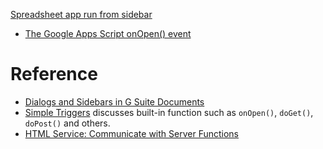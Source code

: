 [Spreadsheet app run from sidebar](sssidebar.md)

* [The Google Apps Script onOpen() event](onopen.md)

# Reference
* [Dialogs and Sidebars in G Suite Documents](https://developers.google.com/apps-script/guides/dialogs)
* [Simple Triggers](https://developers.google.com/apps-script/guides/triggers) discusses built-in function such as `onOpen()`, `doGet()`, `doPost()` and others.
* [HTML Service: Communicate with Server Functions](https://developers.google.com/apps-script/guides/html/communication#closing_dialogs_and_sidebars_in_google_apps)

